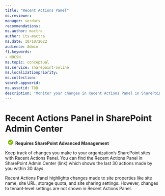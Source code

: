 ```yaml
---
title: "Recent Actions Panel"
ms.reviewer: 
manager: serdars
recommendations: 
ms.author: mactra
author: its-mactra
ms.date: 10/10/2022
audience: Admin
f1.keywords:
- NOCSH 
ms.topic: conceptual
ms.service: sharepoint-online
ms.localizationpriority: 
ms.collection:  
search.appverid:
ms.assetid: TBD
description: "Monitor your changes in Recent Actions Panel in SharePoint Admin Center
---
```

# Recent Actions Panel in SharePoint Admin Center

![](media/yes.png) **Requires SharePoint Advanced Management**

Keep track of changes you make to your organization’s SharePoint sites with Recent Actions Panel. You can find the Recent Actions Panel in SharePoint Admin Center (link) which shows the last 30 actions made by you within 30 days.

Recent Actions Panel highlights changes made to site properties like site name, site URL, storage quota, and site sharing settings. However, changes to tenant-level settings are not shown in Recent Actions Panel.
